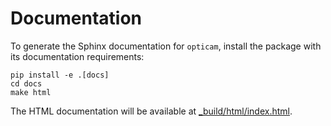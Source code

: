 # Documentation

To generate the Sphinx documentation for `opticam`, install the package with its documentation requirements:

```
pip install -e .[docs]
cd docs 
make html
```

The HTML documentation will be available at [_build/html/index.html](_build/html/index.html).
